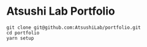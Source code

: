 # Atsushi Lab Portfolio

```
git clone git@github.com:AtsushiLab/portfolio.git
cd portfolio
yarn setup
```
